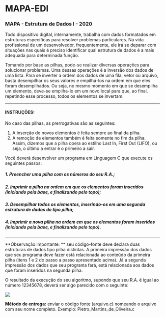 # MAPA-EDI
### MAPA - Estrutura de Dados I - 2020

Todo dispositivo digital, internamente, trabalha com dados formatados em estruturas específicas para resolver problemas particulares. Na vida profissional de um desenvolvedor, frequentemente, ele irá se deparar com situações nas quais é preciso identificar qual estrutura de dados é a mais adequada para determinada função.

Tomando por base as pilhas, pode-se realizar diversas operações para solucionar problemas. Uma dessas operações é a inversão dos dados de uma lista. Para se inverter a ordem dos dados de uma fila, vetor ou arquivo, basta desempilhar os seus valores e empilhá-los na ordem em que eles foram desempilhados. Ou seja, no mesmo momento em que se desempilha um elemento, deve-se empilha-lo em um novo local para que, ao final, repetindo esse processo, todos os elementos se invertam.

------------

#### INSTRUÇÕES:
No caso das pilhas, as prerrogativas são as seguintes:
1. A inserção de novos elementos é feita sempre ao final da pilha.
2. A remoção de elementos também é feita somente no fim da pilha.
Assim, dizemos que a pilha opera ao estilho Last In, First Out (LIFO), ou seja, o último a entrar é o primeiro a sair.

Você deverá desenvolver um programa em Linguagem C que execute os seguintes passos:
##### 1. Preencher uma pilha com os números do seu R.A.;
##### 2. Imprimir a pilha na ordem em que os elementos foram inseridos (iniciando pela base, e finalizando pelo topo);
##### 3. Desempilhar todos os elementos, inserindo-os em uma segunda estrutura de dados do tipo pilha;
##### 4. Imprimir a nova pilha na ordem em que os elementos foram inseridos (iniciando pela base, e finalizando pelo topo).

------------

**Observação importante: ** seu código-fonte deve declara duas estruturas de dados tipo pilha distintas. A primeira impressão dos dados que seu programa deve fazer está relacionada ao conteúdo da primeira pilha (itens 1 e 2 do passo a passo apresentado acima). Já a segunda impressão dos dados que seu programa fará, está relacionada aos dados que foram inseridos na segunda pilha.

O resultado da execução do seu algoritmo, supondo que seu R.A. é igual ao número  12345678, deverá ser algo parecido com o seguinte:

![](https://sistemasead.unicesumar.edu.br/flex/amfphp/services/Portal/ImagemQuestionario2/QUE_99637_298506_1.png)
 
**Método de entrega:** enviar o código fonte (arquivo.c) nomeando o arquivo com seu nome completo. Exemplo: Pietro_Martins_de_Oliveira.c
